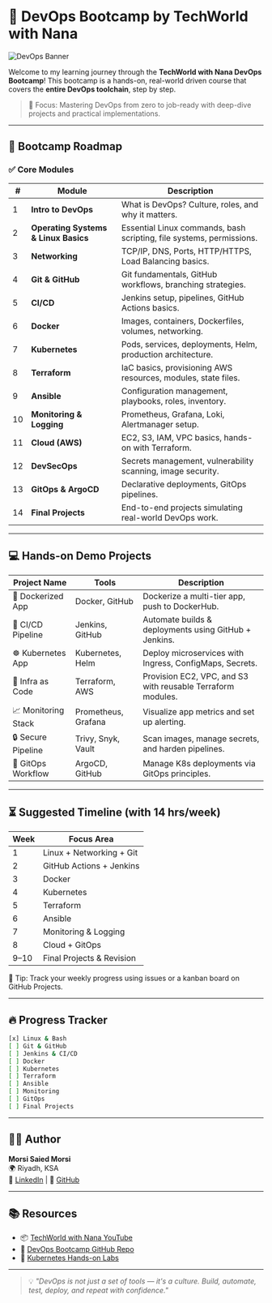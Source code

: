 # 🚀 DevOps Bootcamp by TechWorld with Nana

![DevOps Banner](https://media.giphy.com/media/Y4bzv6DYbYzy8jDnoW/giphy.gif)

Welcome to my learning journey through the **TechWorld with Nana DevOps Bootcamp**! This bootcamp is a hands-on, real-world driven course that covers the **entire DevOps toolchain**, step by step.

> 📍 Focus: Mastering DevOps from zero to job-ready with deep-dive projects and practical implementations.

---

## 🧭 Bootcamp Roadmap

### ✅ Core Modules

| # | Module | Description |
|--|--------|-------------|
| 1 | **Intro to DevOps** | What is DevOps? Culture, roles, and why it matters. |
| 2 | **Operating Systems & Linux Basics** | Essential Linux commands, bash scripting, file systems, permissions. |
| 3 | **Networking** | TCP/IP, DNS, Ports, HTTP/HTTPS, Load Balancing basics. |
| 4 | **Git & GitHub** | Git fundamentals, GitHub workflows, branching strategies. |
| 5 | **CI/CD** | Jenkins setup, pipelines, GitHub Actions basics. |
| 6 | **Docker** | Images, containers, Dockerfiles, volumes, networking. |
| 7 | **Kubernetes** | Pods, services, deployments, Helm, production architecture. |
| 8 | **Terraform** | IaC basics, provisioning AWS resources, modules, state files. |
| 9 | **Ansible** | Configuration management, playbooks, roles, inventory. |
|10 | **Monitoring & Logging** | Prometheus, Grafana, Loki, Alertmanager setup. |
|11 | **Cloud (AWS)** | EC2, S3, IAM, VPC basics, hands-on with Terraform. |
|12 | **DevSecOps** | Secrets management, vulnerability scanning, image security. |
|13 | **GitOps & ArgoCD** | Declarative deployments, GitOps pipelines. |
|14 | **Final Projects** | End-to-end projects simulating real-world DevOps work. |

---

## 💻 Hands-on Demo Projects

| Project Name | Tools | Description |
|--------------|-------|-------------|
| 🐳 Dockerized App | Docker, GitHub | Dockerize a multi-tier app, push to DockerHub. |
| 🔁 CI/CD Pipeline | Jenkins, GitHub | Automate builds & deployments using GitHub + Jenkins. |
| ☸️ Kubernetes App | Kubernetes, Helm | Deploy microservices with Ingress, ConfigMaps, Secrets. |
| 🧰 Infra as Code | Terraform, AWS | Provision EC2, VPC, and S3 with reusable Terraform modules. |
| 📈 Monitoring Stack | Prometheus, Grafana | Visualize app metrics and set up alerting. |
| 🔒 Secure Pipeline | Trivy, Snyk, Vault | Scan images, manage secrets, and harden pipelines. |
| 🔁 GitOps Workflow | ArgoCD, GitHub | Manage K8s deployments via GitOps principles. |

---

## ⏳ Suggested Timeline (with 14 hrs/week)

| Week | Focus Area |
|------|------------|
| 1 | Linux + Networking + Git |
| 2 | GitHub Actions + Jenkins |
| 3 | Docker |
| 4 | Kubernetes |
| 5 | Terraform |
| 6 | Ansible |
| 7 | Monitoring & Logging |
| 8 | Cloud + GitOps |
| 9–10 | Final Projects & Revision |

🧠 Tip: Track your weekly progress using issues or a kanban board on GitHub Projects.

---

## 🔥 Progress Tracker

```bash
[x] Linux & Bash
[ ] Git & GitHub
[ ] Jenkins & CI/CD
[ ] Docker
[ ] Kubernetes
[ ] Terraform
[ ] Ansible
[ ] Monitoring
[ ] GitOps
[ ] Final Projects
```

---

## 🧑‍💻 Author

**Morsi Saied Morsi**  
🌍 Riyadh, KSA  
🔗 [LinkedIn](https://www.linkedin.com/in/morsi-saied/) | 🐙 [GitHub](https://github.com/Morsi-Saied)

---

## 📚 Resources

- 📦 [TechWorld with Nana YouTube](https://www.youtube.com/c/TechWorldwithNana)
- 📘 [DevOps Bootcamp GitHub Repo](https://github.com/techworld-with-nana/devops-bootcamp)
- 📘 [Kubernetes Hands-on Labs](https://www.katacoda.com/courses/kubernetes)

---

> 💡 *"DevOps is not just a set of tools — it's a culture. Build, automate, test, deploy, and repeat with confidence."*
